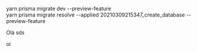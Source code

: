 yarn prisma migrate dev --preview-feature       
yarn prisma migrate resolve --applied 20210309215347_create_database --preview-feature

Olá
sds

oi
